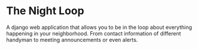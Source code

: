 # The Night Loop
 A django web application that allows you to be in the loop about everything happening in your neighborhood. From contact information of different handyman to meeting announcements or even alerts.
